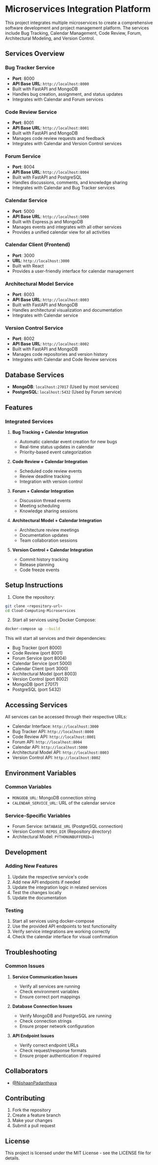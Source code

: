# Microservices Integration Platform

This project integrates multiple microservices to create a comprehensive software development and project management platform. The services include Bug Tracking, Calendar Management, Code Review, Forum, Architectural Modeling, and Version Control.

## Services Overview

### Bug Tracker Service
- **Port**: 8000
- **API Base URL**: `http://localhost:8000`
- Built with FastAPI and MongoDB
- Handles bug creation, assignment, and status updates
- Integrates with Calendar and Forum services

### Code Review Service
- **Port**: 8001
- **API Base URL**: `http://localhost:8001`
- Built with FastAPI and MongoDB
- Manages code review requests and feedback
- Integrates with Calendar and Version Control services

### Forum Service
- **Port**: 8004
- **API Base URL**: `http://localhost:8004`
- Built with FastAPI and PostgreSQL
- Handles discussions, comments, and knowledge sharing
- Integrates with Calendar and Bug Tracker services

### Calendar Service
- **Port**: 5000
- **API Base URL**: `http://localhost:5000`
- Built with Express.js and MongoDB
- Manages events and integrates with all other services
- Provides a unified calendar view for all activities

### Calendar Client (Frontend)
- **Port**: 3000
- **URL**: `http://localhost:3000`
- Built with React
- Provides a user-friendly interface for calendar management

### Architectural Model Service
- **Port**: 8003
- **API Base URL**: `http://localhost:8003`
- Built with FastAPI and MongoDB
- Handles architectural visualization and documentation
- Integrates with Calendar service

### Version Control Service
- **Port**: 8002
- **API Base URL**: `http://localhost:8002`
- Built with FastAPI and MongoDB
- Manages code repositories and version history
- Integrates with Calendar and Code Review services

## Database Services
- **MongoDB**: `localhost:27017` (Used by most services)
- **PostgreSQL**: `localhost:5432` (Used by Forum service)

## Features

### Integrated Services
1. **Bug Tracking + Calendar Integration**
   - Automatic calendar event creation for new bugs
   - Real-time status updates in calendar
   - Priority-based event categorization

2. **Code Review + Calendar Integration**
   - Scheduled code review events
   - Review deadline tracking
   - Integration with version control

3. **Forum + Calendar Integration**
   - Discussion thread events
   - Meeting scheduling
   - Knowledge sharing sessions

4. **Architectural Model + Calendar Integration**
   - Architecture review meetings
   - Documentation updates
   - Team collaboration sessions

5. **Version Control + Calendar Integration**
   - Commit history tracking
   - Release planning
   - Code freeze events

## Setup Instructions

1. Clone the repository:
```bash
git clone <repository-url>
cd Cloud-Computing-Microservices
```

2. Start all services using Docker Compose:
```bash
docker-compose up --build
```

This will start all services and their dependencies:
- Bug Tracker (port 8000)
- Code Review (port 8001)
- Forum Service (port 8004)
- Calendar Service (port 5000)
- Calendar Client (port 3000)
- Architectural Model (port 8003)
- Version Control (port 8002)
- MongoDB (port 27017)
- PostgreSQL (port 5432)

## Accessing Services

All services can be accessed through their respective URLs:
- Calendar Interface: `http://localhost:3000`
- Bug Tracker API: `http://localhost:8000`
- Code Review API: `http://localhost:8001`
- Forum API: `http://localhost:8004`
- Calendar API: `http://localhost:5000`
- Architectural Model API: `http://localhost:8003`
- Version Control API: `http://localhost:8002`

## Environment Variables

### Common Variables
- `MONGODB_URL`: MongoDB connection string
- `CALENDAR_SERVICE_URL`: URL of the calendar service

### Service-Specific Variables
- Forum Service: `DATABASE_URL` (PostgreSQL connection)
- Version Control: `REPOS_DIR` (Repository directory)
- Architectural Model: `PYTHONUNBUFFERED=1`

## Development

### Adding New Features
1. Update the respective service's code
2. Add new API endpoints if needed
3. Update the integration logic in related services
4. Test the changes locally
5. Update the documentation

### Testing
1. Start all services using docker-compose
2. Use the provided API endpoints to test functionality
3. Verify service integrations are working correctly
4. Check the calendar interface for visual confirmation

## Troubleshooting

### Common Issues

1. **Service Communication Issues**
   - Verify all services are running
   - Check environment variables
   - Ensure correct port mappings

2. **Database Connection Issues**
   - Verify MongoDB and PostgreSQL are running
   - Check connection strings
   - Ensure proper network configuration

3. **API Endpoint Issues**
   - Verify correct endpoint URLs
   - Check request/response formats
   - Ensure proper authentication if required

## Collaborators
- [@NishaanPadanthaya](https://github.com/NishaanPadanthaya)

## Contributing

1. Fork the repository
2. Create a feature branch
3. Make your changes
4. Submit a pull request

## License

This project is licensed under the MIT License - see the LICENSE file for details.
